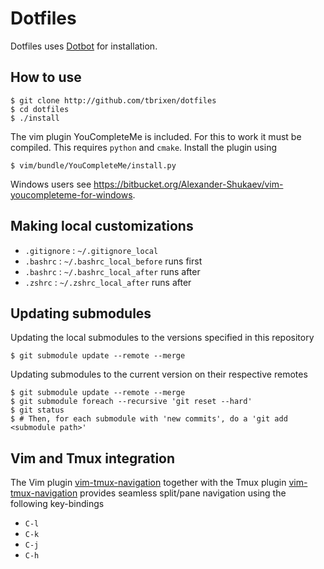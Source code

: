 Dotfiles
========

Dotfiles uses [Dotbot][dotbot] for installation.

How to use
----------

    $ git clone http://github.com/tbrixen/dotfiles
    $ cd dotfiles
    $ ./install

The vim plugin YouCompleteMe is included. For this to work it must be compiled. This requires `python` and `cmake`. Install the plugin using

    $ vim/bundle/YouCompleteMe/install.py

Windows users see https://bitbucket.org/Alexander-Shukaev/vim-youcompleteme-for-windows.

Making local customizations
---------------------------

* `.gitignore` : `~/.gitignore_local`
* `.bashrc` : `~/.bashrc_local_before` runs first
* `.bashrc` : `~/.bashrc_local_after` runs after
* `.zshrc` : `~/.zshrc_local_after` runs after

Updating submodules
-------------------

Updating the local submodules to the versions specified in this repository

    $ git submodule update --remote --merge
    
Updating submodules to the current version on their respective remotes

    $ git submodule update --remote --merge
    $ git submodule foreach --recursive 'git reset --hard'
    $ git status
    $ # Then, for each submodule with 'new commits', do a 'git add <submodule path>'
    
Vim and Tmux integration
-------------------- 

The Vim plugin [vim-tmux-navigation](https://github.com/christoomey/vim-tmux-navigator) together with the Tmux plugin [vim-tmux-navigation](https://github.com/christoomey/vim-tmux-navigator) provides seamless split/pane navigation using the following key-bindings

* `C-l`
* `C-k`
* `C-j`
* `C-h`

[dotbot]: https://github.com/anishathalye/dotbot
